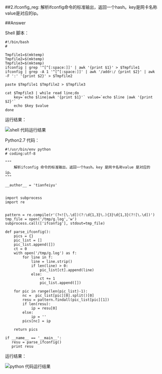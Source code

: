 ##2.ifconfig_reg:
解析ifconfig命令的标准输出，返回一个hash。key是网卡名称 value是对应的ip。

##Answer

Shell 脚本：

	#!/bin/bash
	#

	Tmpfile1=$(mktemp)
	Tmpfile2=$(mktemp)
	Tmpfile3=$(mktemp)
	ifconfig | grep '^[^[:space:]]' | awk '{print $1}' > $Tmpfile1 
	ifconfig | grep -A 1 '^[^[:space:]]' | awk '/addr:/ {print $2}' | awk -F ':' '{print $2}' > $Tmpfile2
	
	paste $Tmpfile1 $Tmpfile2 > $Tmpfile3
	
	cat $Tmpfile3 | while read line;do
	    key=`echo $line|awk '{print $1}'` value=`echo $line |awk '{print $2}'`
	    echo $key $value
	done

运行结果：

![shell 代码运行结果](http://cdn.tianfeiyu.com/2-sh.png)


Python2.7 代码：

	#!/usr/bin/env python
	# coding:utf-8
	
	"""
	    解析ifconfig 命令的标准输出，返回一个hash。key 是网卡名称value 是对应的ip。
	"""
	
	__author__ = 'tianfeiyu'
	
	
	import subprocess 
	import re
	
	
	pattern = re.compile(r'(?<![\.\d])(?:\d{1,3}\.){3}\d{1,3}(?![\.\d])')
	tmp_file = open('/tmp/g.log','w')  
	subprocess.call(['ifconfig'], stdout=tmp_file) 
	
	def parse_ifconfig():
	    pics = {}
	    pic_list = []
	    pic_list.append([])
	    ct = 0
	    with open('/tmp/g.log') as f:
	        for line in f:
	            line = line.strip()
	            if len(line) > 0:
	                pic_list[ct].append(line) 
	            else:
	                ct += 1
	                pic_list.append([])
	
	    for pic in range(len(pic_list)-1):
	        nc =  pic_list[pic][0].split()[0]
	        resu = pattern.findall(pic_list[pic][1])
	        if len(resu):
	            ip = resu[0]
	        else:
	            ip = ''
	        pics[nc] = ip
	
	    return pics
	
	if __name__ == '__main__':
	   resu = parse_ifconfig()
	   print resu

运行结果：

![python 代码运行结果](http://cdn.tianfeiyu.com/2-python.png)